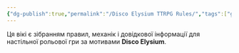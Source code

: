 ```yaml
---
{"dg-publish":true,"permalink":"/Disco Elysium TTRPG Rules/","tags":["gardenEntry"]}
---
```


Ця вікі є зібранням правил, механік і довідкової інформації для настільної рольової гри за мотивами **Disco Elysium**.